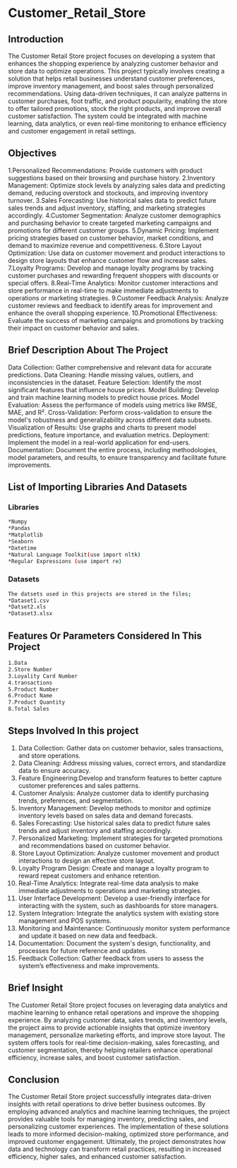 # Customer_Retail_Store
## Introduction
The Customer Retail Store project focuses on developing a system that enhances the shopping experience by analyzing customer behavior and store data to optimize operations. This project typically involves creating a solution that helps retail businesses understand customer preferences, improve inventory management, and boost sales through personalized recommendations. Using data-driven techniques, it can analyze patterns in customer purchases, foot traffic, and product popularity, enabling the store to offer tailored promotions, stock the right products, and improve overall customer satisfaction. The system could be integrated with machine learning, data analytics, or even real-time monitoring to enhance efficiency and customer engagement in retail settings.
## Objectives
1.Personalized Recommendations: Provide customers with product suggestions based on their browsing and purchase history.
2.Inventory Management: Optimize stock levels by analyzing sales data and predicting demand, reducing overstock and stockouts, and improving inventory turnover.
3.Sales Forecasting: Use historical sales data to predict future sales trends and adjust inventory, staffing, and marketing strategies accordingly.
4.Customer Segmentation: Analyze customer demographics and purchasing behavior to create targeted marketing campaigns and promotions for different customer groups.
5.Dynamic Pricing: Implement pricing strategies based on customer behavior, market conditions, and demand to maximize revenue and competitiveness.
6.Store Layout Optimization: Use data on customer movement and product interactions to design store layouts that enhance customer flow and increase sales.
7.Loyalty Programs: Develop and manage loyalty programs by tracking customer purchases and rewarding frequent shoppers with discounts or special offers.
8.Real-Time Analytics: Monitor customer interactions and store performance in real-time to make immediate adjustments to operations or marketing strategies.
9.Customer Feedback Analysis: Analyze customer reviews and feedback to identify areas for improvement and enhance the overall shopping experience.
10.Promotional Effectiveness: Evaluate the success of marketing campaigns and promotions by tracking their impact on customer behavior and sales.
## Brief Description About The Project
Data Collection: Gather comprehensive and relevant data for accurate predictions.
Data Cleaning: Handle missing values, outliers, and inconsistencies in the dataset.
Feature Selection: Identify the most significant features that influence house prices.
Model Building: Develop and train machine learning models to predict house prices.
Model Evaluation: Assess the performance of models using metrics like RMSE, MAE, and R².
Cross-Validation: Perform cross-validation to ensure the model's robustness and generalizability across different data subsets.
Visualization of Results: Use graphs and charts to present model predictions, feature importance, and evaluation metrics.
Deployment: Implement the model in a real-world application for end-users.
Documentation: Document the entire process, including methodologies, model parameters, and results, to ensure transparency and facilitate future improvements.
## List of Importing Libraries And Datasets
### Libraries
```bash
*Numpy
*Pandas
*Matplotlib
*Seaborn
*Datetime
*Natural Language Toolkit(use import nltk)
*Regular Expressions (use import re)
```
### Datasets
```bash
The datsets used in this projects are stored in the files;
*Dataset1.csv
*Datset2.xls
*Dataset3.xlsx
```
## Features Or Parameters Considered In This Project
```bash
1.Data
2.Store Number
3.Loyality Card Number
4.transactions
5.Product Number
6.Product Name
7.Product Quantity
8.Total Sales
```
## Steps Involved In this project
1. Data Collection: Gather data on customer behavior, sales transactions, and store operations.
2. Data Cleaning: Address missing values, correct errors, and standardize data to ensure accuracy.
3. Feature Engineering:Develop and transform features to better capture customer preferences and sales patterns.
4. Customer Analysis: Analyze customer data to identify purchasing trends, preferences, and segmentation.
5. Inventory Management: Develop methods to monitor and optimize inventory levels based on sales data and demand forecasts.
6. Sales Forecasting: Use historical sales data to predict future sales trends and adjust inventory and staffing accordingly.
7. Personalized Marketing: Implement strategies for targeted promotions and recommendations based on customer behavior.
8. Store Layout Optimization: Analyze customer movement and product interactions to design an effective store layout.
9. Loyalty Program Design: Create and manage a loyalty program to reward repeat customers and enhance retention.
10. Real-Time Analytics: Integrate real-time data analysis to make immediate adjustments to operations and marketing strategies.
11. User Interface Development: Develop a user-friendly interface for interacting with the system, such as dashboards for store managers.
12. System Integration: Integrate the analytics system with existing store management and POS systems.
13. Monitoring and Maintenance: Continuously monitor system performance and update it based on new data and feedback.
14. Documentation: Document the system's design, functionality, and processes for future reference and updates.
15. Feedback Collection: Gather feedback from users to assess the system’s effectiveness and make improvements.
## Brief Insight
The Customer Retail Store project focuses on leveraging data analytics and machine learning to enhance retail operations and improve the shopping experience. By analyzing customer data, sales trends, and inventory levels, the project aims to provide actionable insights that optimize inventory management, personalize marketing efforts, and improve store layout. The system offers tools for real-time decision-making, sales forecasting, and customer segmentation, thereby helping retailers enhance operational efficiency, increase sales, and boost customer satisfaction.
## Conclusion
The Customer Retail Store project successfully integrates data-driven insights with retail operations to drive better business outcomes. By employing advanced analytics and machine learning techniques, the project provides valuable tools for managing inventory, predicting sales, and personalizing customer experiences. The implementation of these solutions leads to more informed decision-making, optimized store performance, and improved customer engagement. Ultimately, the project demonstrates how data and technology can transform retail practices, resulting in increased efficiency, higher sales, and enhanced customer satisfaction.

